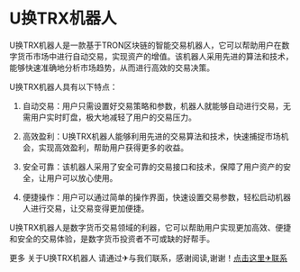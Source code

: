 # U换TRX机器人

U换TRX机器人是一款基于TRON区块链的智能交易机器人，它可以帮助用户在数字货币市场中进行自动交易，实现资产的增值。该机器人采用先进的算法和技术，能够快速准确地分析市场趋势，从而进行高效的交易决策。

U换TRX机器人具有以下特点：

1. 自动交易：用户只需设置好交易策略和参数，机器人就能够自动进行交易，无需用户实时盯盘，极大地减轻了用户的交易压力。

2. 高效盈利：U换TRX机器人能够利用先进的交易算法和技术，快速捕捉市场机会，实现高效盈利，帮助用户获得更多的收益。

3. 安全可靠：该机器人采用了安全可靠的交易接口和技术，保障了用户资产的安全，让用户可以放心使用。

4. 便捷操作：用户可以通过简单的操作界面，快速设置交易参数，轻松启动机器人进行交易，让交易变得更加便捷。

U换TRX机器人是数字货币交易领域的利器，它可以帮助用户实现更加高效、便捷和安全的交易体验，是数字货币投资者不可或缺的好帮手。

更多 关于U换TRX机器人 请通过✈与我们联系，感谢阅读,谢谢！[点击这里✈联系](https://www.trx.tw)